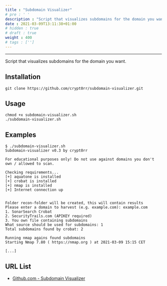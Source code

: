 ```yaml
---
title : "Subdomain Visualizer"
# pre : ' '
description : "Script that visualizes subdomains for the domain you want."
date : 2021-03-09T13:11:38+01:00
# hidden : true
# draft : true
weight : 400
# tags : ['']
---
```


---

Script that visualizes subdomains for the domain you want.

## Installation

```plain
git clone https://github.com/crypt0rr/subdomain-visualizer.git
```

## Usage

```plain
chmod +x subdomain-visualizer.sh
./subdomain-visualizer.sh
```

## Examples

```plain
$ ./subdomain-visualizer.sh 
Subdomain-visualizer v0.3 by crypt0rr

For educational purposes only! Do not use against domains you don't own / allowed to scan.

Checking requirements...
[+] aquatone is installed
[+] crobat is installed
[+] nmap is installed
[+] Internet connection up


Folder recon-folder will be created, this will contain results
Please enter a domain to harvest (e.g. example.com): example.com
1. SonarSearch Crobat
2. SecurityTrails.com (APIKEY required)
3. You own file containing subdomains
What source should be used for subdomains: 1
Total subdomains found by crobat: 2

Running nmap agains found subdomains
Starting Nmap 7.80 ( https://nmap.org ) at 2021-03-09 15:15 CET

[...]
```

## URL List

- [Github.com - Subdomain Visualizer](https://github.com/crypt0rr/subdomain-visualizer)
